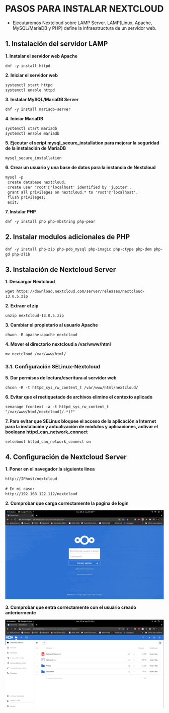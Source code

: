 # PASOS PARA INSTALAR NEXTCLOUD

- Ejecutaremos Nextcloud sobre LAMP Server. LAMP(Linux, Apache, MySQL/MariaDB y PHP) define la infraestructura de un servidor web.


## 1. Instalación del servidor LAMP

**1. Instalar el servidor web Apache**

```
dnf -y install httpd
```

**2. Iniciar el servidor web**

```
systemctl start httpd
systemctl enable httpd
```

**3. Instalar MySQL/MariaDB Server**

```
dnf -y install mariadb-server
```

**4. Iniciar MariaDB**

```
systemctl start mariadb
systemctl enable mariadb
```

**5. Ejecutar el script mysql_secure_installation para mejorar la seguridad de la instalación de MariaDB**

```
mysql_secure_installation
```

**6. Crear un usuario y una base de datos para la instancia de Nextcloud**

```
mysql -p
 create database nextcloud;
 create user 'root'@'localhost' identified by 'jupiter';
 grant all privileges on nextcloud.* to 'root'@'localhost';
 flush privileges;
 exit;
```

**7. Instalar PHP**

```
dnf -y install php php-mbstring php-pear
```

## 2. Instalar modulos adicionales de PHP

```
dnf -y install php-zip php-pdo_mysql php-imagic php-ctype php-dom php-gd php-zlib
```

## 3. Instalación de Nextcloud Server

**1. Descargar Nextcloud**

```
wget https://download.nextcloud.com/server/releases/nextcloud-13.0.5.zip
```

**2. Extraer el zip**

```
unzip nextcloud-13.0.5.zip
```

**3. Cambiar el propietario al usuario Apache**

```
chwon -R apache:apache nextcloud
```

**4. Mover el directorio nextcloud a /var/www/html**

```
mv nextcloud /var/www/html/
```

### 3.1. Configuración SELinux-Nextcloud

**5. Dar permisos de lectura/escritura al servidor web**

```
chcon -R -t httpd_sys_rw_content_t /var/www/html/nextcloud/
```

**6. Evitar que el reetiquetado de archivos elimine el contexto aplicado**

```
semanage fcontext -a -t httpd_sys_rw_content_t "/var/www/html/nextcloud(/.*)?"
```

**7. Para evitar que SELinux bloquee el acceso de la aplicación a Internet para la instalación y actualización de módulos y aplicaciones, activar el booleano httpd_can_network_connect**

```
setsebool httpd_can_network_connect on
```

## 4. Configuración de Nextcloud Server

**1. Poner en el navegador la siguiente linea**

```
http://IPhost/nextcloud

# En mi caso:
http://192.168.122.112/nextcloud
```

**2. Comprobar que carga correctamente la pagina de login**

![](../../img/nextcloud/login.png)

**3. Comprobar que entra correctamente con el usuario creado anteriormente**

![](../../img/nextcloud/nextcloud.png)





